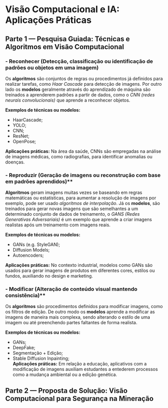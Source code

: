 # Visão Computacional e IA: Aplicações Práticas
## Parte 1 — Pesquisa Guiada: Técnicas e Algoritmos em Visão Computacional

### - Reconhecer (Detecção, classificação ou identificação de padrões ou objetos em uma imagem)
Os **algoritmos** são conjuntos de regras ou procedimentos já definidos para realizar tarefas, como *Haar Cascade* para detecção de imagens. Por outro lado os **modelos** geralmente através do aprendizado de máquina são treinados a aprenderem padrões a partir de dados, como o *CNN (redes neurais convolucionais)* que aprende a reconhecer objetos.  
  
**Exemplos de técnicas ou modelos:**
- HaarCascade;
- YOLO;
- CNN;
- ResNet;
- OpenPose;
  
**Aplicações práticas:**
Na área da saúde, CNNs são empregadas na análise de imagens médicas, como radiografias, para identificar anomalias ou doenças.

### - Reproduzir (Geração de imagens ou reconstrução com base em padrões aprendidos)**
**Algoritmos** geram imagens muitas vezes se baseando em regras matemáticas ou estatísticas, para aumentar a resolução de imagens por exemplo, pode ser usado *algoritmos de interpolação*. Já os **modelos**, são treinados para gerar novas imagens que são semelhantes a um determinado conjunto de dados de treinamento, o *GANS (Redes Generativas Adversariais)* é um exemplo que aprende a criar imagens realistas após um treinamento com imagens reais.  
  
**Exemplos de técnicas ou modelos:**
- GANs (e.g. StyleGAN);
- Diffusion Models;
- Autoencoders;
  
**Aplicações práticas:**
No contexto industrial, modelos como GANs são usados para gerar imagens de produtos em diferentes cores, estilos ou fundos, auxiliando no design e marketing.

### - Modificar (Alteração de conteúdo visual mantendo consistência)**
Os **algoritmos** são procedimentos definidos para modificar imagens, como os filtros de edição. De outro modo os **modelos** aprende a modificar as imagens de maneira mais complexa, sendo alterando o estilo de uma imagem ou até preenchendo partes faltantes de forma realista.  

**Exemplos de técnicas ou modelos:**
- GANs;
- DeepFake;
- Segmentação + Edição;
- Stable Diffusion Inpainting;  
**Aplicações práticas:**
Em relação a educação, aplicativos com a modificação de imagens auxiliam estudantes a entederem processos como a mudança ambiental ou a edição genética.

## Parte 2 — Proposta de Solução: Visão Computacional para Segurança na Mineração
